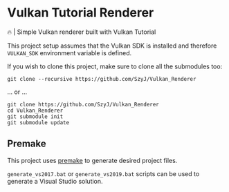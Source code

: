 # Vulkan Tutorial Renderer
🔥 | Simple Vulkan renderer built with Vulkan Tutorial

This project setup assumes that the Vulkan SDK is installed and therefore ```VULKAN_SDK``` environment variable is defined.

If you wish to clone this project, make sure to clone all the submodules too:
```
git clone --recursive https://github.com/SzyJ/Vulkan_Renderer
```
... or ...
```
git clone https://github.com/SzyJ/Vulkan_Renderer
cd Vulkan_Renderer
git submodule init
git submodule update
```

## Premake
This project uses [premake](https://github.com/premake/premake-core) to generate desired project files.

```generate_vs2017.bat``` or ```generate_vs2019.bat``` scripts can be used to generate a Visual Studio solution.
